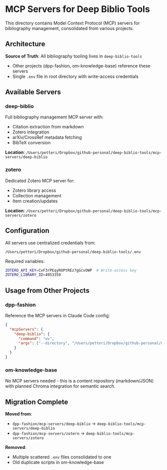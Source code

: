 # MCP Servers for Deep Biblio Tools

This directory contains Model Context Protocol (MCP) servers for bibliography management, consolidated from various projects.

## Architecture

**Source of Truth**: All bibliography tooling lives in `deep-biblio-tools`
- Other projects (dpp-fashion, om-knowledge-base) reference these servers
- Single `.env` file in root directory with write-access credentials

## Available Servers

### deep-biblio
Full bibliography management MCP server with:
- Citation extraction from markdown
- Zotero integration
- arXiv/CrossRef metadata fetching
- BibTeX conversion

**Location**: `/Users/petteri/Dropbox/github-personal/deep-biblio-tools/mcp-servers/deep-biblio`

### zotero
Dedicated Zotero MCP server for:
- Zotero library access
- Collection management
- Item creation/updates

**Location**: `/Users/petteri/Dropbox/github-personal/deep-biblio-tools/mcp-servers/zotero`

## Configuration

All servers use centralized credentials from:
```
/Users/petteri/Dropbox/github-personal/deep-biblio-tools/.env
```

Required variables:
```bash
ZOTERO_API_KEY=CvF3rPEqyRUPtREz7gGcvOWP  # Write-access key
ZOTERO_LIBRARY_ID=4953359
```

## Usage from Other Projects

### dpp-fashion
Reference the MCP servers in Claude Code config:
```json
{
  "mcpServers": {
    "deep-biblio": {
      "command": "uv",
      "args": ["--directory", "/Users/petteri/Dropbox/github-personal/deep-biblio-tools/mcp-servers/deep-biblio", "run", "deep-biblio"]
    }
  }
}
```

### om-knowledge-base
No MCP servers needed - this is a content repository (markdown/JSON) with planned Chroma integration for semantic search.

## Migration Complete

**Moved from**:
- `dpp-fashion/mcp-servers/deep-biblio` → `deep-biblio-tools/mcp-servers/deep-biblio`
- `dpp-fashion/mcp-servers/zotero` → `deep-biblio-tools/mcp-servers/zotero`

**Removed**:
- Multiple scattered `.env` files consolidated to one
- Old duplicate scripts in om-knowledge-base
